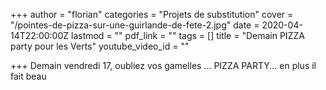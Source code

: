 +++
author = "florian"
categories = "Projets de substitution"
cover = "/pointes-de-pizza-sur-une-guirlande-de-fete-2.jpg"
date = 2020-04-14T22:00:00Z
lastmod = ""
pdf_link = ""
tags = []
title = "Demain PIZZA party pour les Verts"
youtube_video_id = ""

+++
Demain vendredi 17, oubliez vos gamelles ... PIZZA PARTY... en plus il fait beau